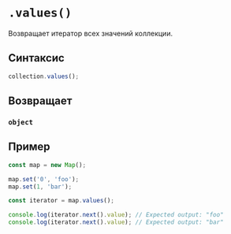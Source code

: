 # `.values()`

Возвращает итератор всех значений коллекции.

## Синтаксис

```js
collection.values();
```

## Возвращает

### `object`

## Пример

```js
const map = new Map();

map.set('0', 'foo');
map.set(1, 'bar');

const iterator = map.values();

console.log(iterator.next().value); // Expected output: "foo"
console.log(iterator.next().value); // Expected output: "bar"
```
